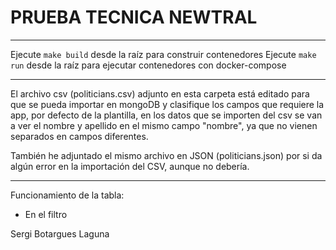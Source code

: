# PRUEBA TECNICA NEWTRAL
---

Ejecute `make build` desde la raíz para construir contenedores
Ejecute `make run` desde la raíz para ejecutar contenedores con docker-compose

---

El archivo csv (politicians.csv) adjunto en esta carpeta está editado para que se pueda importar en mongoDB y clasifique los campos que requiere la app, por defecto de la plantilla, en los datos que se importen del csv se van a ver el nombre y apellido en el mismo campo "nombre", ya que no vienen separados en campos diferentes.

También he adjuntado el mismo archivo en JSON (politicians.json) por si da algún error en la importación del CSV, aunque no debería.

---

Funcionamiento de la tabla:
 - En el filtro 

Sergi Botargues Laguna
